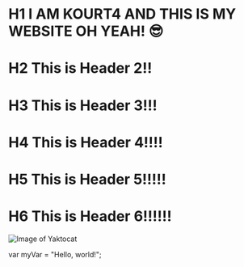 # H1 I AM KOURT4 AND THIS IS MY WEBSITE OH YEAH! 😎
# H2 This is Header 2!!
# H3 This is Header 3!!!
# H4 This is Header 4!!!!
# H5 This is Header 5!!!!!
# H6 This is Header 6!!!!!!

![Image of Yaktocat](https://octodex.github.com/images/yaktocat.png)


var myVar = "Hello, world!";



